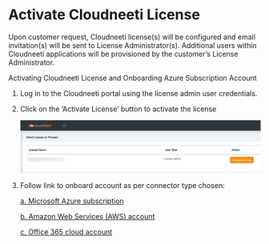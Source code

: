 ﻿
# Activate Cloudneeti License

Upon customer request, Cloudneeti license(s) will be configured and email invitation(s) will be sent to License Administrator(s). Additional users within Cloudneeti applications will be provisioned by the customer’s License Administrator.


Activating Cloudneeti License and Onboarding Azure Subscription Account

1.	Log in to the Cloudneeti portal using the license admin user credentials.

2.	Click on the ‘Activate License’ button to activate the license

    ![Activate License](.././images/azureSubscriptions/Activate_License.png#thumbnail)
    
3. Follow link to onboard account as per connector type chosen:

    [a. Microsoft Azure subscription](../azureSubscriptions/)

    [b. Amazon Web Services (AWS) account](../amazonWebServiceAccounts/)

    [c. Office 365 cloud account](../office365Subscriptions/)
